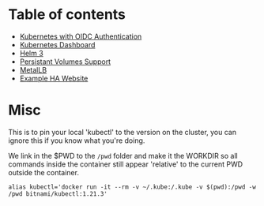 # Table of contents
- [Kubernetes with OIDC Authentication](oidc/)
- [Kubernetes Dashboard](dashboard/)
- [Helm 3](helm/)
- [Persistant Volumes Support](pv/)
- [MetalLB](metallb/)
- [Example HA Website](example_ha_website/)

# Misc
This is to pin your local 'kubectl' to the version on the cluster, you can ignore this if you know what you're doing.

We link in the $PWD to the `/pwd` folder and make it the WORKDIR so all commands inside the container still appear 'relative' to the current PWD outside the container.
```
alias kubectl='docker run -it --rm -v ~/.kube:/.kube -v $(pwd):/pwd -w /pwd bitnami/kubectl:1.21.3'
```


